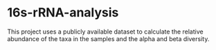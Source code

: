 # 16s-rRNA-analysis

This project uses a publicly available dataset to calculate the relative abundance of the taxa in the samples and the alpha and beta diversity.
